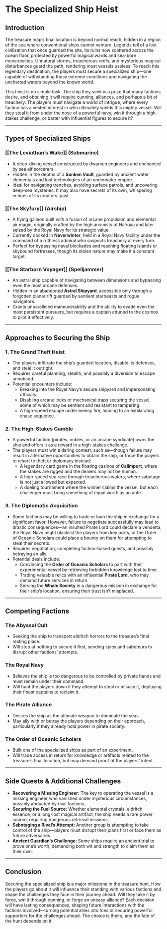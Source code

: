 # **The Specialized Ship Heist**

## **Introduction**

The treasure map’s final location is beyond normal reach, hidden in a region of the sea where conventional ships cannot venture. Legends tell of a lost civilization that once guarded the site, its ruins now scattered across the ocean floor, protected by powerful magical wards and sea-born monstrosities. Unnatural storms, treacherous reefs, and mysterious magical disturbances guard the path, rendering most vessels useless. To reach this legendary destination, the players must secure a specialized ship—one capable of withstanding these extreme conditions and navigating the uncharted waters beyond the known world.

This heist is no simple task. The ship they seek is a prize that many factions desire, and obtaining it will require cunning, alliances, and perhaps a bit of treachery. The players must navigate a world of intrigue, where every faction has a vested interest in who ultimately wields this mighty vessel. Will they steal it from under the nose of a powerful navy, win it through a high-stakes challenge, or barter with influential figures to secure it?

---

## **Types of Specialized Ships**

### **[[The Leviathan’s Wake]] (Submarine)**

- A deep-diving vessel constructed by dwarven engineers and enchanted by sea elf sorcerers.
- Hidden in the depths of a **Sunken Vault**, guarded by ancient water elementals and lost technologies of an underwater empire.
- Ideal for navigating trenches, avoiding surface patrols, and uncovering deep-sea mysteries. It may also have secrets of its own, whispering echoes of its creators’ past.

### **[[The Skyfury]] (Airship)**

- A flying galleon built with a fusion of arcane propulsion and elemental air magic, originally crafted by the high arcanists of Halruaa and later seized by the Royal Navy for its strategic value.
- Currently docked in **Neverwinter**, held in a Royal Navy facility under the command of a ruthless admiral who suspects treachery at every turn.
- Perfect for bypassing naval blockades and reaching floating islands or skybound fortresses, though its stolen nature may make it a constant target.

### **[[The Starborn Voyager]] (Spelljammer)**

- An astral ship capable of navigating between dimensions and bypassing even the most arcane defenses.
- Hidden in an abandoned **Astral Shipyard**, accessible only through a forgotten planar rift guarded by sentient starbeasts and rogue navigators.
- Grants unparalleled maneuverability and the ability to evade even the most persistent pursuers, but requires a captain attuned to the cosmos to pilot it effectively.

---

## **Approaches to Securing the Ship**

### **1. The Grand Theft Heist**

- The players infiltrate the ship’s guarded location, disable its defenses, and steal it outright.
- Requires careful planning, stealth, and possibly a diversion to escape unnoticed.
- Potential encounters include:
    - Breaking into the Royal Navy’s secure shipyard and impersonating officials.
    - Disabling arcane locks or mechanical traps securing the vessel, some of which may be sentient and resistant to tampering.
    - A high-speed escape under enemy fire, leading to an exhilarating chase sequence.

### **2. The High-Stakes Gamble**

- A powerful faction (pirates, nobles, or an arcane syndicate) owns the ship and offers it as a reward in a high-stakes challenge.
- The players must win a daring contest, such as—though failure may result in alternative opportunities to obtain the ship, or force the players to resort to theft or diplomacy instead:
    - A legendary card game in the floating casinos of **Calimport**, where the stakes are rigged and the dealers may not be human.
    - A high-speed sea race through treacherous waters, where sabotage is not just allowed but expected.
    - A dueling tournament where the winner claims the vessel, but each challenger must bring something of equal worth as an ante.

### **3. The Diplomatic Acquisition**

- Some factions may be willing to trade or loan the ship in exchange for a significant favor. However, failure to negotiate successfully may lead to drastic consequences—an insulted Pirate Lord could declare a vendetta, the Royal Navy might blacklist the players from key ports, or the Order of Oceanic Scholars could place a bounty on them for attempting to steal their secrets.
- Requires negotiation, completing faction-based quests, and possibly betraying an ally.
- Potential deals include:
    - Convincing the **Order of Oceanic Scholars** to part with their experimental vessel by retrieving forbidden knowledge lost to time.
    - Trading valuable relics with an influential **Pirate Lord**, who may demand future services in return.
    - Serving the **Whale Society** in a dangerous mission in exchange for their ship’s location, ensuring their trust isn’t misplaced.

---

## **Competing Factions**

### **The Abyssal Cult**

- Seeking the ship to transport eldritch horrors to the treasure’s final resting place.
- Will stop at nothing to secure it first, sending spies and saboteurs to disrupt other factions’ attempts.

### **The Royal Navy**

- Believes the ship is too dangerous to be controlled by private hands and must remain under their command.
- Will hunt the players down if they attempt to steal or misuse it, deploying their finest captains to reclaim it.

### **The Pirate Alliance**

- Desires the ship as the ultimate weapon to dominate the seas.
- May ally with or betray the players depending on their approach, particularly if they already hold power in pirate society.

### **The Order of Oceanic Scholars**

- Built one of the specialized ships as part of an experiment.
- Will trade access in return for knowledge or artifacts related to the treasure’s final location, but may demand proof of the players' intent.

---

## **Side Quests & Additional Challenges**

- **Recovering a Missing Engineer:** The key to operating the vessel is a missing engineer who vanished under mysterious circumstances, possibly abducted by rival factions.
- **Securing the Fuel Source:** Whether elemental crystals, eldritch essence, or a long-lost magical artifact, the ship needs a rare power source, requiring dangerous retrieval missions.
- **Sabotaging a Rival’s Attempt:** Another group is attempting to take control of the ship—players must disrupt their plans first or face them as future adversaries.
- **Ancient Guardian’s Challenge:** Some ships require an ancient trial to prove one’s worth, demanding both wit and strength to claim them as their own.

---

## **Conclusion**

Securing the specialized ship is a major milestone in the treasure hunt. How the players go about it will influence their standing with various factions and shape the challenges they face in their journey ahead. Will they take it by force, win it through cunning, or forge an uneasy alliance? Each decision will have lasting consequences, shaping future interactions with the factions involved—turning potential allies into foes or securing powerful supporters for the challenges ahead. The choice is theirs, and the fate of the hunt depends on it.